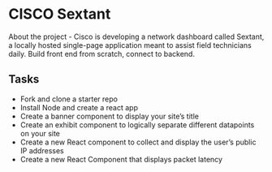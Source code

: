 # CISCO Sextant

About the project - Cisco is developing a network dashboard called Sextant, a locally hosted single-page application meant to assist field technicians daily. Build front end from scratch, connect to backend.


## Tasks
- Fork and clone a starter repo
- Install Node and create a react app
- Create a banner component to display your site’s title
- Create an exhibit component to logically separate different datapoints on your site
- Create a new React component to collect and display the user’s public IP addresses
- Create a new React Component that displays packet latency

